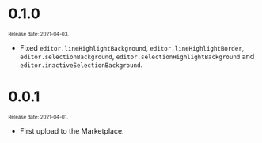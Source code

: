 # 0.1.0

<sup><sub>Release date: 2021-04-03.</sub></sup>

* Fixed `editor.lineHighlightBackground`, `editor.lineHighlightBorder`, `editor.selectionBackground`, `editor.selectionHighlightBackground` and `editor.inactiveSelectionBackground`.

# 0.0.1

<sup><sub>Release date: 2021-04-01.</sub></sup>

* First upload to the Marketplace.
